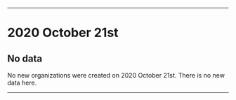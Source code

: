 
***

# 2020 October 21st

## No data

No new organizations were created on 2020 October 21st. There is no new data here.

***
